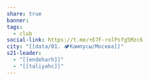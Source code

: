 ```yaml
---
share: true
banner: 
tags:
  - club
social-link: https://t.me/+E7F-rolPsfg5Mzc6
city: "[[data/01. 🏕️Кампусы/Москва]]"
s21-leader:
  - "[[endeharh]]"
  - "[[taliyahc]]"
---
```


